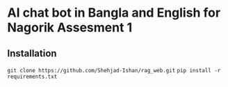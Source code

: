 # AI chat bot in Bangla and English for Nagorik Assesment 1

## Installation

``` git clone https://github.com/Shehjad-Ishan/rag_web.git ```
``` pip install -r requirements.txt ```
